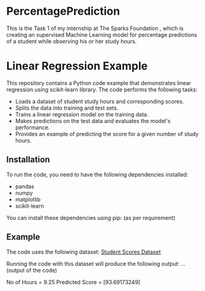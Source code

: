 # PercentagePrediction
This is the Task 1 of my internship at The Sparks Foundation , which is creating an supervised Machine Learning model for percentage predictions of a student while observing his or her study hours.

# Linear Regression Example

This repository contains a Python code example that demonstrates linear regression using scikit-learn library. The code performs the following tasks:

- Loads a dataset of student study hours and corresponding scores.
- Splits the data into training and test sets.
- Trains a linear regression model on the training data.
- Makes predictions on the test data and evaluates the model's performance.
- Provides an example of predicting the score for a given number of study hours.

## Installation

To run the code, you need to have the following dependencies installed:

- pandas
- numpy
- matplotlib
- scikit-learn

You can install these dependencies using pip: (as per requirement)

## Example

The code uses the following dataset: [Student Scores Dataset](http://bit.ly/w-data)

Running the code with this dataset will produce the following output:
... (output of the code)

No of Hours = 9.25
Predicted Score = [93.69173249]

